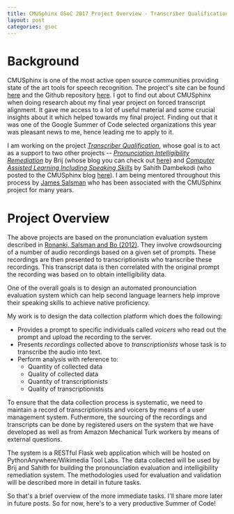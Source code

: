 ```yaml
---
title: CMUSphinx GSoC 2017 Project Overview - Transcriber Qualification
layout: post
categories: gsoc
---
```


# Background
CMUSphinx is one of the most active open source communities providing state of the art tools for speech recognition. The project's site can be found [here](https://cmusphinx.github.io/) and the Github repository [here](https://github.com/cmusphinx). I got to find out about CMUSphinx when doing research about my final year project on forced transcript alignment. It gave me access to a lot of useful material and some crucial insights about it which helped towards my final project. Finding out that it was one of the Google Summer of Code selected organizations this year was pleasant news to me, hence leading me to apply to it. 

I am working on the project _[Transcriber Qualification](https://summerofcode.withgoogle.com/projects/#6044456057831424)_, whose goal is to act as a support to two other projects -- _[Pronunciation Intelligibility Remediation](https://summerofcode.withgoogle.com/projects/#6205453974372352)_ by Brij (whose blog you can check out [here](https://pronunce.blogspot.in/)) and _[Computer Assisted Learning Including Speaking Skills](https://summerofcode.withgoogle.com/projects/#5526592114655232)_ by Sahith Dambekodi (who posted to the CMUSphinx blog [here](https://cmusphinx.github.io/2017/06/call-sahith-blog-week-1/)). I am being mentored throughout this process by [James Salsman](http://talknicer.com/about/) who has been associated with the CMUSphinx project for many years.

# Project Overview
The above projects are based on the pronunciation evaluation system described in [Ronanki, Salsman and Bo (2012)](http://www.aclweb.org/anthology/W12-5808). They involve crowdsourcing of a number of audio recordings based on a given set of prompts. These recordings are then presented to transcriptionists who transcribe these recordings. This transcript data is then correlated with the original prompt the recording was based on to obtain intelligibility data. 

One of the overall goals is to design an automated pronounciation evaluation system which can help second language learners help improve their speaking skills to achieve native proficiency. 

My work is to design the data collection platform which does the following:
- Provides a prompt to specific individuals called _voicers_ who read out the prompt and upload the recording to the server.
- Presents _recordings_ collected above to _transcriptionists_ whose task is to transcribe the audio into text.
- Perform analysis with reference to:
	- Quantity of collected data
	- Quality of collected data
	- Quantity of transcriptionists
	- Quality of transcriptionists

To ensure that the data collection process is systematic, we need to maintain a record of transcriptionists and voicers by means of a user management system. Futhermore, the sourcing of the recordings and transcripts can be done by registered users on the system that we have developed as well as from Amazon Mechanical Turk workers by means of external questions.

The system is a RESTful Flask web application which will be hosted on PythonAnywhere/Wikimedia Tool Labs. The data collected will be used by Brij and Sahith  for building the pronounciation evaluation and intelligibility remediation system. The methodologies used for evaluation and validation will be described more in detail in future tasks.

So that's a brief overview of the more immediate tasks. I'll share more later in future posts. So for now, here's to a very productive Summer of Code!
